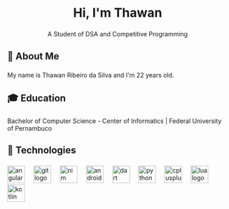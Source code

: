 <h1 align="center">Hi, I'm Thawan</h1>

###

<p align="center">A Student of DSA and Competitive Programming</p>

###

<h2 align="left">🏅 About Me</h2>

###

<p align="left">My name is Thawan Ribeiro da Silva and I'm 22 years old.</p>

###

<h2 align="left">🎓 Education</h2>

###

<p align="left">Bachelor of Computer Science - Center of Informatics | Federal University of Pernambuco</p>

###

<h2 align="left">💾 Technologies</h2>

###

<div align="left">
  <img src="https://img.shields.io/badge/Angular-DD0031?logo=angular&logoColor=white&style=for-the-badge" height="40" alt="angularjs logo"/>
  <img width="12"/>
  <img src="https://img.shields.io/badge/Git-F05032?logo=git&logoColor=white&style=for-the-badge" height="40" alt="git logo"/>
  <img width="12"/>
  <img src="https://img.shields.io/badge/Nim-FFE953?logo=nim&logoColor=black&style=for-the-badge" height="40" alt="nim logo"/>
  <img width="12"/>
  <img src="https://img.shields.io/badge/Android-3DDC84?logo=android&logoColor=black&style=for-the-badge" height="40" alt="android logo"/>
  <img width="12"/>
  <img src="https://img.shields.io/badge/Dart-0175C2?logo=dart&logoColor=white&style=for-the-badge" height="40" alt="dart logo"/>
  <img width="12"/>
  <img src="https://img.shields.io/badge/Python-3776AB?logo=python&logoColor=white&style=for-the-badge" height="40" alt="python logo"/>
  <img width="12"/>
  <img src="https://img.shields.io/badge/C++-00599C?logo=cplusplus&logoColor=white&style=for-the-badge" height="40" alt="cplusplus logo"/>
  <img width="12"/>
  <img src="https://img.shields.io/badge/Lua-2C2D72?logo=lua&logoColor=white&style=for-the-badge" height="40" alt="lua logo"/>
  <img width="12"/>
  <img src="https://img.shields.io/badge/Kotlin-7F52FF?logo=kotlin&logoColor=white&style=for-the-badge" height="40" alt="kotlin logo"/>
</div>

###
